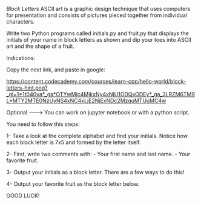 *Block Letters*
ASCII art is a graphic design technique that uses computers for presentation and consists of pictures pieced together from individual characters.

Write two Python programs called initials.py and fruit.py that displays the initials of your name in block letters as shown and dip your toes into ASCII art and the shape of a fruit.



Indications:

Copy the next link, and paste in google:

https://content.codecademy.com/courses/learn-cpp/hello-world/block-letters-hint.png?_gl=1*1t040va*_ga*OTYwMjc4MjkxNy4xNjU1ODQxODEy*_ga_3LRZM6TM9L*MTY2MTE0NzUyNS4xNC4xLjE2NjExNDc2MzguMTUuMC4w


Optional ---> You can work on jupyter notebook or with a python script.


You need to follow this steps:

1- Take a look at the complete alphabet and find your initials. Notice how each block letter is 7x5 and formed by the letter itself.

2- First, write two comments with:
	- Your first name and last name.
	- Your favorite fruit.
	
3- Output your initials as a block letter. There are a few ways to do this!

4- Output your favorite fruit as the block letter below.

GOOD LUCK!
